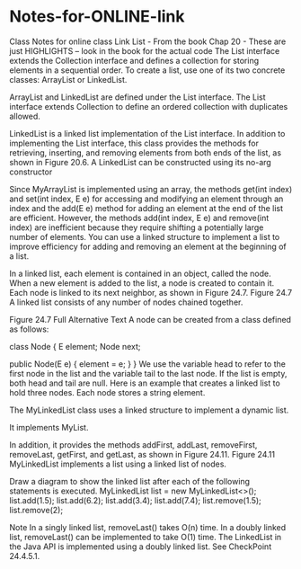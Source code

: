 # Notes-for-ONLINE-link
Class Notes for online class
Link List  - From the book  Chap 20   - These are just HIGHLIGHTS – look in the book for the actual code
The List interface extends the Collection interface and defines a collection for storing elements in a sequential order. To create a list, use one of its two concrete classes: ArrayList or LinkedList.

ArrayList and LinkedList are defined under the List interface. The List interface extends Collection to define an ordered collection with duplicates allowed.

LinkedList is a linked list implementation of the List interface. In addition to implementing the List interface, this class provides the methods for retrieving, inserting, and removing elements from both ends of the list, as shown in Figure 20.6. A LinkedList can be constructed using its no-arg constructor 

Since MyArrayList is implemented using an array, the methods get(int index) and set(int index, E e) for accessing and modifying an element through an index and the add(E e) method for adding an element at the end of the list are efficient. However, the methods add(int index, E e) and remove(int index) are inefficient because they require shifting a potentially large number of elements. You can use a linked structure to implement a list to improve efficiency for adding and removing an element at the beginning of a list.

In a linked list, each element is contained in an object, called the node. When a new element is added to the list, a node is created to contain it. Each node is linked to its next neighbor, as shown in Figure 24.7.
Figure 24.7 A linked list consists of any number of nodes chained together.
 













Figure 24.7 Full Alternative Text
A node can be created from a class defined as follows:

class Node<E> {
  E element;
  Node<E> next;

  public Node(E e) {
    element = e;
  }
}
We use the variable head to refer to the first node in the list and the variable tail to the last node. If the list is empty, both head and tail are null. Here is an example that creates a linked list to hold three nodes. Each node stores a string element.



The MyLinkedList class uses a linked structure to implement a dynamic list. 

It implements MyList. 

In addition, it provides the methods addFirst, addLast, removeFirst, removeLast, getFirst, and getLast, as shown in Figure 24.11.
Figure 24.11 MyLinkedList implements a list using a linked list of nodes.


Draw a diagram to show the linked list after each of the following statements is executed.
MyLinkedList<Double> list = new MyLinkedList<>();
list.add(1.5);
list.add(6.2);
list.add(3.4);
list.add(7.4);
list.remove(1.5);
list.remove(2);





Note
In a singly linked list, removeLast() takes O(n) time. In a doubly linked list, removeLast() can be implemented to take O(1) time. The LinkedList in the Java API is implemented using a doubly linked list. See CheckPoint 24.4.5.1.



